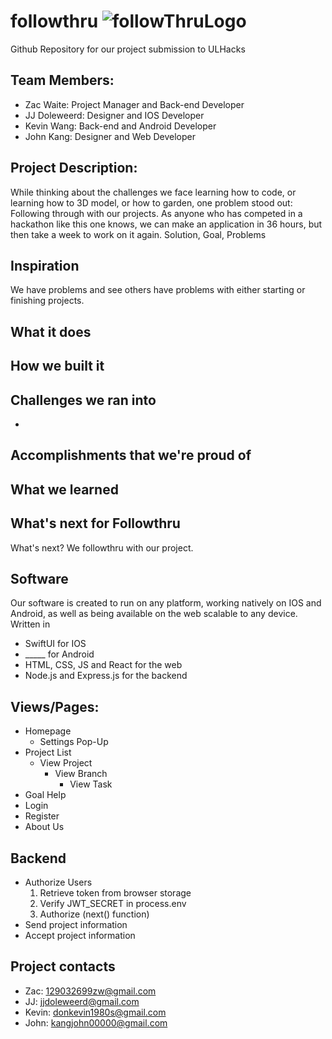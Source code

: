 # followthru ![followThruLogo](https://user-images.githubusercontent.com/68486874/129448498-27ce6ef2-38ca-48fd-9853-5e3c2e82aaa5.png)
Github Repository for our project submission to ULHacks

## Team Members:
* Zac Waite: Project Manager and Back-end Developer
* JJ Doleweerd: Designer and IOS Developer
* Kevin Wang: Back-end and Android Developer
* John Kang: Designer and Web Developer

## Project Description:
While thinking about the challenges we face learning how to code, or learning how to 3D model, or how to garden, one problem stood out: Following through with our projects. As anyone who has competed in a hackathon like this one knows, we can make an application in 36 hours, but then take a week to work on it again.
Solution, Goal, Problems

## Inspiration
We have problems and see others have problems with either starting or finishing projects.

## What it does

## How we built it

## Challenges we ran into
- 
## Accomplishments that we're proud of

## What we learned

## What's next for Followthru
What's next? We followthru with our project.

## Software
Our software is created to run on any platform, working natively on IOS and Android, as well as being available on the web scalable to any device. 
Written in 
* SwiftUI for IOS
* _____ for Android
* HTML, CSS, JS and React for the web
* Node.js and Express.js for the backend

## Views/Pages:
* Homepage
    * Settings Pop-Up
* Project List
    * View Project
        * View Branch
            * View Task
* Goal Help
* Login
* Register
* About Us

## Backend
* Authorize Users
    1. Retrieve token from browser storage
    1. Verify JWT_SECRET in process.env
    1. Authorize (next() function)
* Send project information
* Accept project information 

## Project contacts
* Zac: 129032699zw@gmail.com
* JJ: jjdoleweerd@gmail.com
* Kevin: donkevin1980s@gmail.com
* John: kangjohn00000@gmail.com

